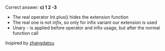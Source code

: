 Correct answer: **c) 1  2 -3**

* The real operator Int.plus() hides the extension function
* The real one is not *infix*, so only for infix variant our extension is used
* Unary *-* is applied before operator and infix usage, but after the normal function call

Inspired by [zhangdatou](https://discuss.kotlinlang.org/t/1-plus-2-3/2182)

